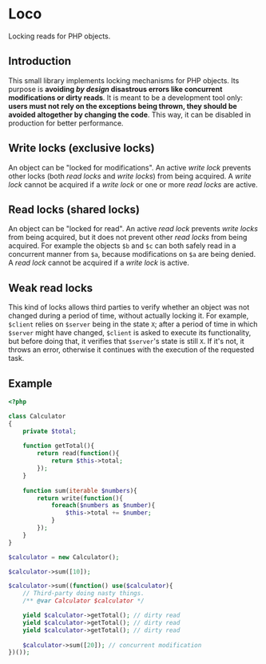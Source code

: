 # Loco

Locking reads for PHP objects.

## Introduction 

This small library implements locking mechanisms for PHP objects. Its purpose is **avoiding
_by design_ disastrous errors like concurrent modifications or dirty reads**. It is meant
to be a development tool only: **users must not rely on the exceptions being thrown, they
should be avoided altogether by changing the code**. This way, it can be disabled in
production for better performance.

## Write locks (exclusive locks)

An object can be "locked for modifications". An active _write lock_ prevents other locks
(both _read locks_ and _write locks_) from being acquired. A _write lock_ cannot be acquired
if a _write lock_ or one or more _read locks_ are active.

## Read locks (shared locks)

An object can be "locked for read". An active _read lock_ prevents _write locks_ from being
acquired, but it does not prevent other _read locks_ from being acquired. For example the
objects `$b` and `$c` can both safely read in a concurrent manner from `$a`, because
modifications on `$a` are being denied. A _read lock_ cannot be acquired if a _write lock_
is active.

## Weak read locks

This kind of locks allows third parties to verify whether an object was not changed during
a period of time, without actually locking it. For example, `$client` relies on `$server`
being in the state `X`; after a period of time in which `$server` might have changed,
`$client` is asked to execute its functionality, but before doing that, it verifies that
`$server`'s state is still `X`. If it's not, it throws an error, otherwise it continues with
the execution of the requested task.

## Example

```php
<?php

class Calculator
{
    private $total;
    
    function getTotal(){
        return read(function(){
            return $this->total;
        });
    }
    
    function sum(iterable $numbers){
        return write(function(){
            foreach($numbers as $number){
                $this->total += $number;
            }
        });
    }
}

$calculator = new Calculator();

$calculator->sum([10]);

$calculator->sum((function() use($calculator){
    // Third-party doing nasty things.
    /** @var Calculator $calculator */

    yield $calculator->getTotal(); // dirty read
    yield $calculator->getTotal(); // dirty read
    yield $calculator->getTotal(); // dirty read
    
    $calculator->sum([20]); // concurrent modification
})());
```









